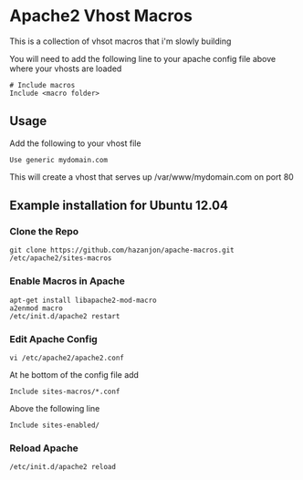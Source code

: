 # Apache2 Vhost Macros

This is a collection of vhsot macros that i'm slowly building

You will need to add the following line to your apache config file above where your vhosts are loaded

    # Include macros
    Include <macro folder>

## Usage

Add the following to your vhost file

```
Use generic mydomain.com
```

This will create a vhost that serves up /var/www/mydomain.com on port 80


## Example installation for Ubuntu 12.04

### Clone the Repo

```
git clone https://github.com/hazanjon/apache-macros.git /etc/apache2/sites-macros
```

### Enable Macros in Apache
```
apt-get install libapache2-mod-macro
a2enmod macro
/etc/init.d/apache2 restart
```

### Edit Apache Config

```
vi /etc/apache2/apache2.conf
```

At he bottom of the config file add

    Include sites-macros/*.conf
  
Above the following line

    Include sites-enabled/
    
### Reload Apache
```
/etc/init.d/apache2 reload
```


